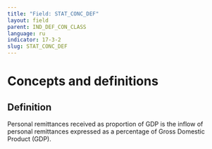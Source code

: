 ```yaml
---
title: "Field: STAT_CONC_DEF"
layout: field
parent: IND_DEF_CON_CLASS
language: ru
indicator: 17-3-2
slug: STAT_CONC_DEF
---
```

# Concepts and definitions

## Definition

Personal remittances received as proportion of GDP is the inflow of personal remittances expressed as a percentage of Gross Domestic Product (GDP).